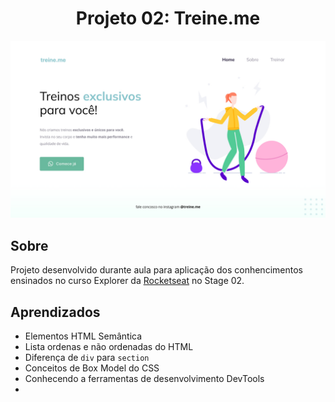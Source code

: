 <h1 style="text-align: center;">Projeto 02: Treine.me</h1>
<img style="text-align: center;" src="./images/screenshot.jpg"/>

## Sobre
Projeto desenvolvido durante aula para aplicação dos conhencimentos ensinados no curso Explorer da <a href="https://www.rocketseat.com.br/">Rocketseat</a> no Stage 02.

## Aprendizados
- Elementos HTML Semântica
- Lista ordenas e não ordenadas do HTML
- Diferença de `div` para `section`
- Conceitos de Box Model do CSS
- Conhecendo a ferramentas de desenvolvimento DevTools
- 